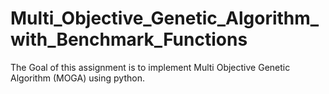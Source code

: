 # Multi_Objective_Genetic_Algorithm_with_Benchmark_Functions
The Goal of this assignment is to implement Multi Objective Genetic Algorithm (MOGA) using python. 
